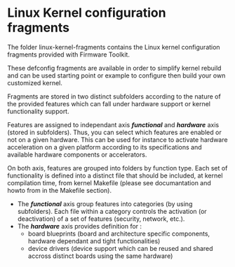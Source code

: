 # Linux Kernel configuration fragments
The folder linux-kernel-fragments contains the Linux kernel configuration fragments provided with Firmware Toolkit.

These defconfig fragments are available in order to simplify kernel rebuild and can be used starting point or example to configure then build your own customized kernel.

Fragments are stored in two distinct subfolders according to the nature of the provided features which can fall under hardware support or kernel functionality support.

Features are assigned to independant axis ***functional*** and ***hardware*** axis (stored in subfolders). Thus, you can select which features are enabled or not on a given hardware. This can be used for instance to activate hardware acceleration on a given platform according to its specifications and available hardware components or accelerators.

On both axis, features are grouped into folders by function type. Each set of functionality is defined into a distinct file that should be included, at kernel compilation time, from kernel Makefile (please see documantation and howto from in the Makefile section).

* The ***functional*** axis group features into categories (by using subfolders). Each file within a category controls the activation (or deactivation) of a set of features (security, network, etc.).
* The ***hardware*** axis provides definition for :
  * board blueprints (board and architecture specific components, hardware dependant and tight functionalities)
  * device drivers (device support which can be reused and shared accross distinct boards using the same hardware)

